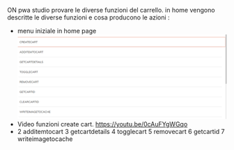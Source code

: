 ON pwa studio provare le diverse funzioni del carrello.
in home vengono descritte le diverse funzioni e cosa producono le azioni :
* menu iniziale in home page ![GitHub Logo](/foto/menu.png) 
* Video funzioni create cart.  [](url)https://youtu.be/0cAuFYgWGqo
* 2 additemtocart
3 getcartdetails
4 togglecart
5 removecart
6 getcartid
7 writeimagetocache


